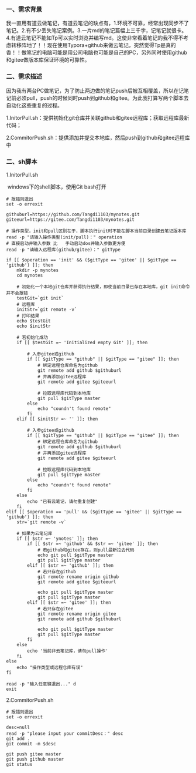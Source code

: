 ### 一、需求背景

​		我一直用有道云做笔记，有道云笔记的缺点有，1.环境不可靠，经常出现同步不了笔记。2.有不少丢失笔记案例。3.一片md的笔记篇幅上三千字，记笔记就很卡。4.有道云笔记不能如Tp可以实时浏览并编写md。这使非常看着笔记的我不得不考虑转移阵地了！！现在使用Typora+github来做云笔记，突然觉得Tp是真的香！！做笔记的电脑可能是用公司电脑也可能是自己的PC，另外同时使用github和gitee做版本库保证环境的可靠性。

### 二、需求描述

​		因为我有两台PC做笔记，为了防止两边做的笔记push后被互相覆盖，所以在记笔记前必须pull，push的时候同时push到github和gitee。为此我打算写两个脚本去自动化这些重复的过程。

​		1.InitorPull.sh：提供初始化git仓库并关联github和gitee远程库；获取远程库最新代码；

​		2.CommitorPush.sh：提供添加并提交本地库，然后push到github和gitee远程库中

### 二、sh脚本

1.InitorPull.sh

​	windows下的shell脚本，使用Git bash打开

```shell
# 报错则退出
set -o errexit

githuburl=https://github.com/Tangdi1103/mynotes.git
giteeurl=https://gitee.com/Tangdi1103/mynotes.git

# 操作类型，init和pull区别在于，脚本执行init时不能在脚本当前目录创建云笔记版本库
read -p "请输入操作类型(init/pull)：" operation
# 直接启动并输入参数	比	手动启动dos并输入参数更方便
read -p "请输入远程库(github/gitee)：" gitType

if [[ $operation == 'init' && ($gitType == 'gitee' || $gitType == 'github') ]]; then
	mkdir -p mynotes
	cd mynotes

	# 初始化一个本地git仓库并获得执行结果，即使当前目录已存在本地库，git init命令并不会报错
	testGit=`git init`
	# 远程库
	initStr=`git remote -v`
	# 打印结果
	echo $testGit
	echo $initStr

	# 若初始化成功
	if [[ $testGit =~ 'Initialized empty Git' ]]; then

		# 入参gitee或github
		if [[ $gitType == "github" || $gitType == "gitee" ]]; then
			# 绑定远程仓库命名为github
			git remote add github $githuburl
			# 并再添加gitee远程库
			git remote add gitee $giteeurl

			# 拉取远程库代码到本地库
			git pull $gitType master
		else
			echo "coundn't found remote"
		fi
	elif [[ $initStr =~ '' ]]; then
		
		# 入参gitee或github
		if [[ $gitType == "github" || $gitType == "gitee" ]]; then
			# 绑定远程仓库命名为github
			git remote add github $githuburl
			# 并再添加gitee远程库
			git remote add gitee $giteeurl

			# 拉取远程库代码到本地库
			git pull $gitType master
		else
			echo "coundn't found remote"
		fi
	else
		echo "已有云笔记，请勿重复创建"
	fi
elif [[ $operation == 'pull' && ($gitType == 'gitee' || $gitType == 'github') ]]; then
	str=`git remote -v`

	# 如果为云笔记库
	if [[ $str =~ 'ynotes' ]]; then
		if [[ $str =~ 'github' && $str =~ 'gitee' ]]; then
			# 若github和gitee存在，则pull最新拉去代码
			echo git pull $gitType master
			git pull $gitType master
		elif [[ $str =~ 'github' ]]; then
			# 若只存在github
			git remote rename origin github
			git remote add gitee $giteeurl

			echo git pull $gitType master
			git pull $gitType master
		elif [[ $str =~ 'gitee' ]]; then
			# 若只存在gitee
			git remote rename origin gitee
			git remote add github $githuburl

			echo git pull $gitType master
			git pull $gitType master
		fi
	else
		echo '当前非云笔记库，请勿pull操作'
	fi
else
	echo "操作类型或远程仓库有误"
fi

read -p "输入任意键退出..." d
exit
```

2.CommitorPush.sh

```shell
# 报错则退出
set -o errexit

desc=null
read -p "please input your commitDesc：" desc
git add .
git commit -m $desc

git push gitee master
git push github master
git status
```

